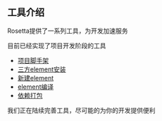 ## 工具介绍
Rosetta提供了一系列工具，为开发加速服务

目前已经实现了项目开发阶段的工具
- [项目脚手架](./scaffold.md)
- [三方element安装](./element.md#三方element安装)
- [新建element](./element.md#新建element命令)
- [element编译](./compileplugin.md)
- [依赖打包](./postpacker.md)

我们正在陆续完善工具，尽可能的为你的开发提供便利